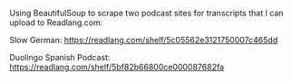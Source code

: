 Using BeautifulSoup to scrape two podcast sites for transcripts that I can upload to Readlang.com:

Slow German: https://readlang.com/shelf/5c05562e3121750007c465dd

Duolingo Spanish Podcast: https://readlang.com/shelf/5bf82b66800ce000087682fa
